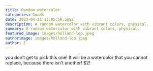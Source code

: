 ```yaml
---
title: Random watercolor
categories: Goods
date: 2023-04-21T13:05:59.365Z
description: A random watercolor with vibrant colors, physical.
summary: A random watercolor with vibrant colors, physical.
featured_image: images/holland-lop.jpeg
authorimage: images/holland-lop.jpeg
author: E
---
```

you don’t get to pick this one! It will be a watercolor that you cannot replace, because there isn’t another! $2!
